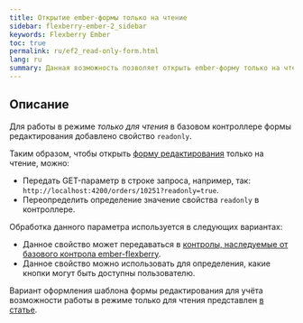 ```yaml
---
title: Открытие ember-формы только на чтение
sidebar: flexberry-ember-2_sidebar
keywords: Flexberry Ember
toc: true
permalink: ru/ef2_read-only-form.html
lang: ru
summary: Данная возможность позволяет открыть ember-форму только на чтение
---
```


## Описание
Для работы в режиме *только для чтения* в базовом контроллере формы редактирования добавлено свойство `readonly`.

Таким образом, чтобы открыть [форму редактирования](ef2_edit-form.html) только на чтение, можно:

* Передать GET-параметр в строке запроса, например, так: `http://localhost:4200/orders/10251?readonly=true`.
* Переопределить определение значение свойства `readonly` в контроллере.

Обработка данного параметра используется в следующих вариантах:

* Данное свойство может передаваться в [контролы, наследуемые от базового контрола ember-flexberry](ef2_controls.html).
* Данное свойство можно использовать для определения, какие кнопки могут быть доступны пользователю.

Вариант оформления шаблона формы редактирования для учёта возможности работы в режиме только для чтения представлен [в статье](ef2_edit-form.html). 
